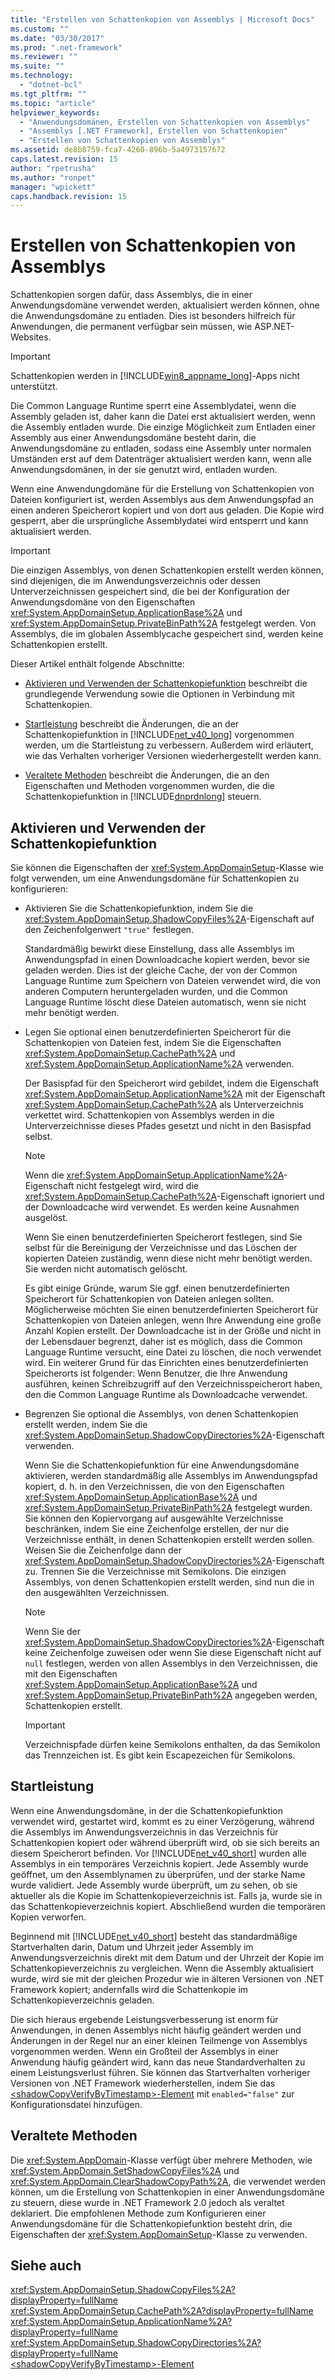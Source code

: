 ```yaml
---
title: "Erstellen von Schattenkopien von Assemblys | Microsoft Docs"
ms.custom: ""
ms.date: "03/30/2017"
ms.prod: ".net-framework"
ms.reviewer: ""
ms.suite: ""
ms.technology: 
  - "dotnet-bcl"
ms.tgt_pltfrm: ""
ms.topic: "article"
helpviewer_keywords: 
  - "Anwendungsdomänen, Erstellen von Schattenkopien von Assemblys"
  - "Assemblys [.NET Framework], Erstellen von Schattenkopien"
  - "Erstellen von Schattenkopien von Assemblys"
ms.assetid: de8b8759-fca7-4260-896b-5a4973157672
caps.latest.revision: 15
author: "rpetrusha"
ms.author: "ronpet"
manager: "wpickett"
caps.handback.revision: 15
---
```

# Erstellen von Schattenkopien von Assemblys
Schattenkopien sorgen dafür, dass Assemblys, die in einer Anwendungsdomäne verwendet werden, aktualisiert werden können, ohne die Anwendungsdomäne zu entladen.  Dies ist besonders hilfreich für Anwendungen, die permanent verfügbar sein müssen, wie ASP.NET\-Websites.  
  
> [!IMPORTANT]
>  Schattenkopien werden in [!INCLUDE[win8_appname_long](../../../includes/win8-appname-long-md.md)]\-Apps nicht unterstützt.  
  
 Die Common Language Runtime sperrt eine Assemblydatei, wenn die Assembly geladen ist, daher kann die Datei erst aktualisiert werden, wenn die Assembly entladen wurde.  Die einzige Möglichkeit zum Entladen einer Assembly aus einer Anwendungsdomäne besteht darin, die Anwendungsdomäne zu entladen, sodass eine Assembly unter normalen Umständen erst auf dem Datenträger aktualisiert werden kann, wenn alle Anwendungsdomänen, in der sie genutzt wird, entladen wurden.  
  
 Wenn eine Anwendungdomäne für die Erstellung von Schattenkopien von Dateien konfiguriert ist, werden Assemblys aus dem Anwendungspfad an einen anderen Speicherort kopiert und von dort aus geladen.  Die Kopie wird gesperrt, aber die ursprüngliche Assemblydatei wird entsperrt und kann aktualisiert werden.  
  
> [!IMPORTANT]
>  Die einzigen Assemblys, von denen Schattenkopien erstellt werden können, sind diejenigen, die im Anwendungsverzeichnis oder dessen Unterverzeichnissen gespeichert sind, die bei der Konfiguration der Anwendungsdomäne von den Eigenschaften <xref:System.AppDomainSetup.ApplicationBase%2A> und <xref:System.AppDomainSetup.PrivateBinPath%2A> festgelegt werden.  Von Assemblys, die im globalen Assemblycache gespeichert sind, werden keine Schattenkopien erstellt.  
  
 Dieser Artikel enthält folgende Abschnitte:  
  
-   [Aktivieren und Verwenden der Schattenkopiefunktion](#EnablingAndUsing) beschreibt die grundlegende Verwendung sowie die Optionen in Verbindung mit Schattenkopien.  
  
-   [Startleistung](#StartupPerformance) beschreibt die Änderungen, die an der Schattenkopiefunktion in [!INCLUDE[net_v40_long](../../../includes/net-v40-long-md.md)] vorgenommen werden, um die Startleistung zu verbessern. Außerdem wird erläutert, wie das Verhalten vorheriger Versionen wiederhergestellt werden kann.  
  
-   [Veraltete Methoden](#ObsoleteMethods) beschreibt die Änderungen, die an den Eigenschaften und Methoden vorgenommen wurden, die die Schattenkopiefunktion in [!INCLUDE[dnprdnlong](../../../includes/dnprdnlong-md.md)] steuern.  
  
<a name="EnablingAndUsing"></a>   
## Aktivieren und Verwenden der Schattenkopiefunktion  
 Sie können die Eigenschaften der <xref:System.AppDomainSetup>\-Klasse wie folgt verwenden, um eine Anwendungsdomäne für Schattenkopien zu konfigurieren:  
  
-   Aktivieren Sie die Schattenkopiefunktion, indem Sie die <xref:System.AppDomainSetup.ShadowCopyFiles%2A>\-Eigenschaft auf den Zeichenfolgenwert `"true"` festlegen.  
  
     Standardmäßig bewirkt diese Einstellung, dass alle Assemblys im Anwendungspfad in einen Downloadcache kopiert werden, bevor sie geladen werden.  Dies ist der gleiche Cache, der von der Common Language Runtime zum Speichern von Dateien verwendet wird, die von anderen Computern heruntergeladen wurden, und die Common Language Runtime löscht diese Dateien automatisch, wenn sie nicht mehr benötigt werden.  
  
-   Legen Sie optional einen benutzerdefinierten Speicherort für die Schattenkopien von Dateien fest, indem Sie die Eigenschaften <xref:System.AppDomainSetup.CachePath%2A> und <xref:System.AppDomainSetup.ApplicationName%2A> verwenden.  
  
     Der Basispfad für den Speicherort wird gebildet, indem die Eigenschaft <xref:System.AppDomainSetup.ApplicationName%2A> mit der Eigenschaft <xref:System.AppDomainSetup.CachePath%2A> als Unterverzeichnis verkettet wird.  Schattenkopien von Assemblys werden in die Unterverzeichnisse dieses Pfades gesetzt und nicht in den Basispfad selbst.  
  
    > [!NOTE]
    >  Wenn die <xref:System.AppDomainSetup.ApplicationName%2A>\-Eigenschaft nicht festgelegt wird, wird die <xref:System.AppDomainSetup.CachePath%2A>\-Eigenschaft ignoriert und der Downloadcache wird verwendet.  Es werden keine Ausnahmen ausgelöst.  
  
     Wenn Sie einen benutzerdefinierten Speicherort festlegen, sind Sie selbst für die Bereinigung der Verzeichnisse und das Löschen der kopierten Dateien zuständig, wenn diese nicht mehr benötigt werden.  Sie werden nicht automatisch gelöscht.  
  
     Es gibt einige Gründe, warum Sie ggf. einen benutzerdefinierten Speicherort für Schattenkopien von Dateien anlegen sollten.  Möglicherweise möchten Sie einen benutzerdefinierten Speicherort für Schattenkopien von Dateien anlegen, wenn Ihre Anwendung eine große Anzahl Kopien erstellt.  Der Downloadcache ist in der Größe und nicht in der Lebensdauer begrenzt, daher ist es möglich, dass die Common Language Runtime versucht, eine Datei zu löschen, die noch verwendet wird.  Ein weiterer Grund für das Einrichten eines benutzerdefinierten Speicherorts ist folgender: Wenn Benutzer, die Ihre Anwendung ausführen, keinen Schreibzugriff auf den Verzeichnisspeicherort haben, den die Common Language Runtime als Downloadcache verwendet.  
  
-   Begrenzen Sie optional die Assemblys, von denen Schattenkopien erstellt werden, indem Sie die <xref:System.AppDomainSetup.ShadowCopyDirectories%2A>\-Eigenschaft verwenden.  
  
     Wenn Sie die Schattenkopiefunktion für eine Anwendungsdomäne aktivieren, werden standardmäßig alle Assemblys im Anwendungspfad kopiert, d. h. in den Verzeichnissen, die von den Eigenschaften <xref:System.AppDomainSetup.ApplicationBase%2A> und <xref:System.AppDomainSetup.PrivateBinPath%2A> festgelegt wurden.  Sie können den Kopiervorgang auf ausgewählte Verzeichnisse beschränken, indem Sie eine Zeichenfolge erstellen, der nur die Verzeichnisse enthält, in denen Schattenkopien erstellt werden sollen. Weisen Sie die Zeichenfolge dann der <xref:System.AppDomainSetup.ShadowCopyDirectories%2A>\-Eigenschaft zu.  Trennen Sie die Verzeichnisse mit Semikolons.  Die einzigen Assemblys, von denen Schattenkopien erstellt werden, sind nun die in den ausgewählten Verzeichnissen.  
  
    > [!NOTE]
    >  Wenn Sie der <xref:System.AppDomainSetup.ShadowCopyDirectories%2A>\-Eigenschaft keine Zeichenfolge zuweisen oder wenn Sie diese Eigenschaft nicht auf `null` festlegen, werden von allen Assemblys in den Verzeichnissen, die mit den Eigenschaften <xref:System.AppDomainSetup.ApplicationBase%2A> und <xref:System.AppDomainSetup.PrivateBinPath%2A> angegeben werden, Schattenkopien erstellt.  
  
    > [!IMPORTANT]
    >  Verzeichnispfade dürfen keine Semikolons enthalten, da das Semikolon das Trennzeichen ist.  Es gibt kein Escapezeichen für Semikolons.  
  
<a name="StartupPerformance"></a>   
## Startleistung  
 Wenn eine Anwendungsdomäne, in der die Schattenkopiefunktion verwendet wird, gestartet wird, kommt es zu einer Verzögerung, während die Assemblys im Anwendungsverzeichnis in das Verzeichnis für Schattenkopien kopiert oder während überprüft wird, ob sie sich bereits an diesem Speicherort befinden.  Vor [!INCLUDE[net_v40_short](../../../includes/net-v40-short-md.md)] wurden alle Assemblys in ein temporäres Verzeichnis kopiert.  Jede Assembly wurde geöffnet, um den Assemblynamen zu überprüfen, und der starke Name wurde validiert.  Jede Assembly wurde überprüft, um zu sehen, ob sie aktueller als die Kopie im Schattenkopieverzeichnis ist.  Falls ja, wurde sie in das Schattenkopieverzeichnis kopiert.  Abschließend wurden die temporären Kopien verworfen.  
  
 Beginnend mit [!INCLUDE[net_v40_short](../../../includes/net-v40-short-md.md)] besteht das standardmäßige Startverhalten darin, Datum und Uhrzeit jeder Assembly im Anwendungsverzeichnis direkt mit dem Datum und der Uhrzeit der Kopie im Schattenkopieverzeichnis zu vergleichen.  Wenn die Assembly aktualisiert wurde, wird sie mit der gleichen Prozedur wie in älteren Versionen von .NET Framework kopiert; andernfalls wird die Schattenkopie im Schattenkopieverzeichnis geladen.  
  
 Die sich hieraus ergebende Leistungsverbesserung ist enorm für Anwendungen, in denen Assemblys nicht häufig geändert werden und Änderungen in der Regel nur an einer kleinen Teilmenge von Assemblys vorgenommen werden.  Wenn ein Großteil der Assemblys in einer Anwendung häufig geändert wird, kann das neue Standardverhalten zu einem Leistungsverlust führen.  Sie können das Startverhalten vorheriger Versionen von .NET Framework wiederherstellen, indem Sie das [\<shadowCopyVerifyByTimestamp\>\-Element](../../../docs/framework/configure-apps/file-schema/runtime/shadowcopyverifybytimestamp-element.md) mit `enabled="false"` zur Konfigurationsdatei hinzufügen.  
  
<a name="ObsoleteMethods"></a>   
## Veraltete Methoden  
 Die <xref:System.AppDomain>\-Klasse verfügt über mehrere Methoden, wie <xref:System.AppDomain.SetShadowCopyFiles%2A> und <xref:System.AppDomain.ClearShadowCopyPath%2A>, die verwendet werden können, um die Erstellung von Schattenkopien in einer Anwendungsdomäne zu steuern, diese wurde in .NET Framework 2.0 jedoch als veraltet deklariert.  Die empfohlenen Methode zum Konfigurieren einer Anwendungsdomäne für die Schattenkopiefunktion besteht drin, die Eigenschaften der <xref:System.AppDomainSetup>\-Klasse zu verwenden.  
  
## Siehe auch  
 <xref:System.AppDomainSetup.ShadowCopyFiles%2A?displayProperty=fullName>   
 <xref:System.AppDomainSetup.CachePath%2A?displayProperty=fullName>   
 <xref:System.AppDomainSetup.ApplicationName%2A?displayProperty=fullName>   
 <xref:System.AppDomainSetup.ShadowCopyDirectories%2A?displayProperty=fullName>   
 [\<shadowCopyVerifyByTimestamp\>\-Element](../../../docs/framework/configure-apps/file-schema/runtime/shadowcopyverifybytimestamp-element.md)